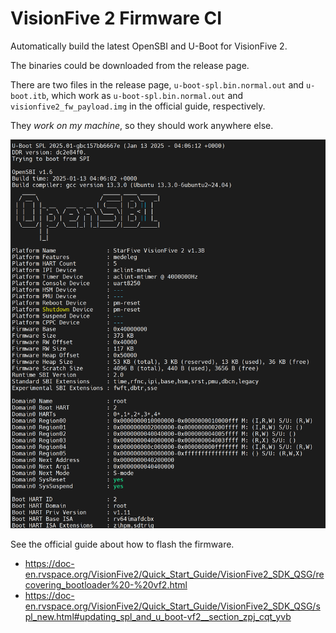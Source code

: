 # VisionFive 2 Firmware CI

Automatically build the latest OpenSBI and U-Boot for VisionFive 2.

The binaries could be downloaded from the release page. 

There are two files in the release page, `u-boot-spl.bin.normal.out` and `u-boot.itb`, which work as `u-boot-spl.bin.normal.out` and `visionfive2_fw_payload.img` in the official guide, respectively.

They _work on my machine_, so they should work anywhere else.

![Picture](image.png)

See the official guide about how to flash the firmware.
- https://doc-en.rvspace.org/VisionFive2/Quick_Start_Guide/VisionFive2_SDK_QSG/recovering_bootloader%20-%20vf2.html
- https://doc-en.rvspace.org/VisionFive2/Quick_Start_Guide/VisionFive2_SDK_QSG/spl_new.html#updating_spl_and_u_boot-vf2__section_zpj_cqt_yvb